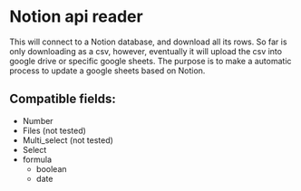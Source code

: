 # Notion api reader

This will connect to a Notion database, and download all its rows. So far is only downloading as a csv, however, eventually it will upload the csv into google drive or specific google sheets. 
The purpose is to make a automatic process to update a google sheets based on Notion.

## Compatible fields:

* Number
* Files (not tested)
* Multi_select (not tested)
* Select
* formula
  * boolean
  * date